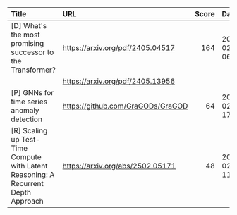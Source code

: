 | Title                                                                              | URL                               |   Score | Date                |
|:-----------------------------------------------------------------------------------|:----------------------------------|--------:|:--------------------|
| [D] What's the most promising successor to the Transformer?                        | https://arxiv.org/pdf/2405.04517  |     164 | 2025-02-15 06:17:01 |
|                                                                                    | https://arxiv.org/pdf/2405.13956  |         |                     |
| [P] GNNs for time series anomaly detection                                         | https://github.com/GraGODs/GraGOD |      64 | 2025-02-14 17:56:59 |
| [R] Scaling up Test-Time Compute with Latent Reasoning: A Recurrent Depth Approach | https://arxiv.org/abs/2502.05171  |      48 | 2025-02-14 11:32:58 |